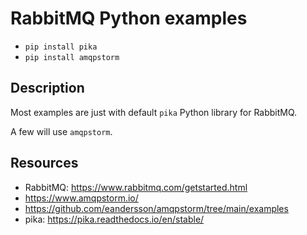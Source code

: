 # RabbitMQ Python examples

- `pip install pika`
- `pip install amqpstorm`

## Description

Most examples are just with default `pika` Python library for RabbitMQ.

A few will use `amqpstorm`.

## Resources

- RabbitMQ: https://www.rabbitmq.com/getstarted.html
- https://www.amqpstorm.io/
- https://github.com/eandersson/amqpstorm/tree/main/examples
- pika: https://pika.readthedocs.io/en/stable/
